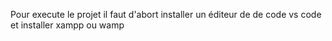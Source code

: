 Pour execute le projet il faut d'abort installer un éditeur de de code vs code et installer xampp ou wamp  
